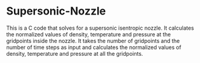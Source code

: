 # Supersonic-Nozzle
This is a C code that solves for a supersonic isentropic nozzle. It calculates the normalized values of density, temperature and pressure at the gridpoints inside the nozzle. 
It takes the number of gridpoints and the number of time steps as input and calculates the normalized values of density, temperature and pressure at all the gridpoints.
